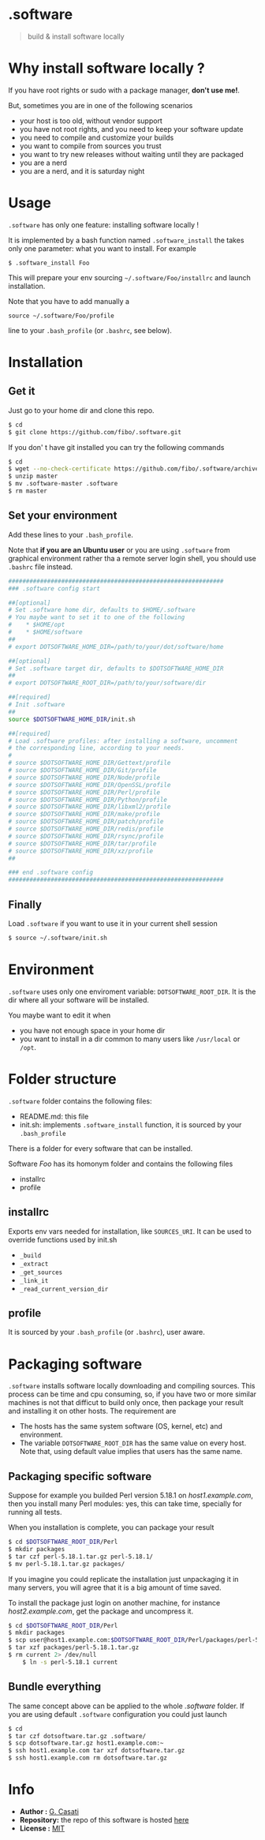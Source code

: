 .software
=========

> build & install software locally

# Why install software locally ?

If you have root rights or sudo with a package manager, __don't use me!__.

But, sometimes you are in one of the following scenarios

* your host is too old, without vendor support
* you have not root rights, and you need to keep your software update
* you need to compile and customize your builds
* you want to compile from sources you trust
* you want to try new releases without waiting until they are packaged
* you are a nerd
* you are a nerd, and it is saturday night

# Usage

`.software` has only one feature: installing software locally !

It is implemented by a bash function named `.software_install` the takes only
one parameter: what you want to install. For example

    $ .software_install Foo

This will prepare your env sourcing `~/.software/Foo/installrc` and launch installation.

Note that you have to add manually a

    source ~/.software/Foo/profile

line to your `.bash_profile` (or `.bashrc`, see below).

# Installation

## Get it

Just go to your home dir and clone this repo.

```bash
$ cd
$ git clone https://github.com/fibo/.software.git
```

If you don' t have git installed you can try the following commands

```bash
$ cd
$ wget --no-check-certificate https://github.com/fibo/.software/archive/master.zip
$ unzip master
$ mv .software-master .software
$ rm master
```

## Set your environment

Add these lines to your `.bash_profile`.

Note that __if you are an Ubuntu user__ or you are using `.software` from  graphical
environment rather tha a remote server login shell, you should use `.bashrc` file instead.

```bash
#############################################################
### .software config start

##[optional]
# Set .software home dir, defaults to $HOME/.software
# You maybe want to set it to one of the following
#    * $HOME/opt
#    * $HOME/software
##
# export DOTSOFTWARE_HOME_DIR=/path/to/your/dot/software/home

##[optional]
# Set .software target dir, defaults to $DOTSOFTWARE_HOME_DIR
##
# export DOTSOFTWARE_ROOT_DIR=/path/to/your/software/dir

##[required]
# Init .software
##
source $DOTSOFTWARE_HOME_DIR/init.sh

##[required]
# Load .software profiles: after installing a software, uncomment
# the corresponding line, according to your needs.
#
# source $DOTSOFTWARE_HOME_DIR/Gettext/profile
# source $DOTSOFTWARE_HOME_DIR/Git/profile
# source $DOTSOFTWARE_HOME_DIR/Node/profile
# source $DOTSOFTWARE_HOME_DIR/OpenSSL/profile
# source $DOTSOFTWARE_HOME_DIR/Perl/profile
# source $DOTSOFTWARE_HOME_DIR/Python/profile
# source $DOTSOFTWARE_HOME_DIR/libxml2/profile
# source $DOTSOFTWARE_HOME_DIR/make/profile
# source $DOTSOFTWARE_HOME_DIR/patch/profile
# source $DOTSOFTWARE_HOME_DIR/redis/profile
# source $DOTSOFTWARE_HOME_DIR/rsync/profile
# source $DOTSOFTWARE_HOME_DIR/tar/profile
# source $DOTSOFTWARE_HOME_DIR/xz/profile
##

### end .software config
#############################################################
```

## Finally

Load `.software` if you want to use it in your current shell session

```bash
$ source ~/.software/init.sh
```

# Environment

`.software` uses only one enviroment variable: `DOTSOFTWARE_ROOT_DIR`. It is the
dir where all your software will be installed.

You maybe want to edit it when

* you have not enough space in your home dir
* you want to install in a dir common to many users like `/usr/local` or `/opt`.


# Folder structure

`.software` folder contains the following files:

* README.md: this file
* init.sh: implements `.software_install` function, it is sourced by your `.bash_profile`

There is a folder for every software that can be installed.

Software _Foo_ has its homonym folder and contains the following files

* installrc
* profile

## installrc

Exports env vars needed for installation, like `SOURCES_URI`.
It can be used to override functions used by init.sh

* `_build`
* `_extract`
* `_get_sources`
* `_link_it`
* `_read_current_version_dir`

## profile

It is sourced by your `.bash_profile` (or `.bashrc`), user aware.


# Packaging software

`.software` installs software locally downloading and compiling sources.
This process can be time and cpu consuming, so, if you have two or more similar
machines is not that difficut to build only once, then package your result and
installing it on other hosts. The requirement are

* The hosts has the same system software (OS, kernel, etc) and environment.
* The variable `DOTSOFTWARE_ROOT_DIR` has the same value on every host. Note that, using default value implies that users has the same name.
  

## Packaging specific software

Suppose for example you builded Perl version 5.18.1 on _host1.example.com_, then
you install many Perl modules: yes, this can take time, specially for running all tests.

When you installation is complete, you can package your result

```bash
$ cd $DOTSOFTWARE_ROOT_DIR/Perl
$ mkdir packages
$ tar czf perl-5.18.1.tar.gz perl-5.18.1/
$ mv perl-5.18.1.tar.gz packages/
```

If you imagine you could replicate the installation just unpackaging it in many
servers, you will agree that it is a big amount of time saved.

To install the package just login on another machine,
for instance _host2.example.com_, get the package and uncompress it.

```bash
$ cd $DOTSOFTWARE_ROOT_DIR/Perl
$ mkdir packages
$ scp user@host1.example.com:$DOTSOFTWARE_ROOT_DIR/Perl/packages/perl-5.18.1.tar.gz packages
$ tar xzf packages/perl-5.18.1.tar.gz
$ rm current 2> /dev/null
    $ ln -s perl-5.18.1 current
```

## Bundle everything

The same concept above can be applied to the whole *.software* folder.
If you are using default `.software` configuration you could just launch

```bash
$ cd
$ tar czf dotsoftware.tar.gz .software/
$ scp dotsoftware.tar.gz host1.example.com:~
$ ssh host1.example.com tar xzf dotsoftware.tar.gz
$ ssh host1.example.com rm dotsoftware.tar.gz
```

# Info

* __Author    :__ [G. Casati](https://github.com/fibo)
* __Repository:__ the repo of this software is hosted [here](https://github.com/fibo/.software)
* __License   :__ [MIT](http://fibo.mit-license.org/)

